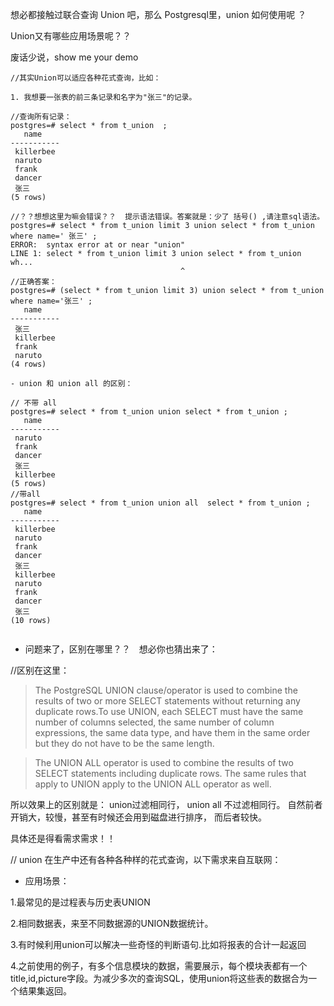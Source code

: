 想必都接触过联合查询 Union 吧，那么 Postgresql里，union 如何使用呢 ？

Union又有哪些应用场景呢？？

废话少说，show me your demo 

```
//其实Union可以适应各种花式查询，比如：

1. 我想要一张表的前三条记录和名字为"张三"的记录。

//查询所有记录：
postgres=# select * from t_union  ;
   name    
-----------
 killerbee
 naruto
 frank
 dancer
 张三
(5 rows)

//？？想想这里为嘛会错误？？  提示语法错误。答案就是：少了 括号() ,请注意sql语法。
postgres=# select * from t_union limit 3 union select * from t_union where name=' 张三' ;
ERROR:  syntax error at or near "union"
LINE 1: select * from t_union limit 3 union select * from t_union wh...
                                      ^
//正确答案：
postgres=# (select * from t_union limit 3) union select * from t_union where name='张三' ;
   name    
-----------
 张三
 killerbee
 frank
 naruto
(4 rows)
```
```
- union 和 union all 的区别： 

// 不带 all 
postgres=# select * from t_union union select * from t_union ;
   name    
-----------
 naruto
 frank
 dancer
 张三
 killerbee
(5 rows)
//带all 
postgres=# select * from t_union union all  select * from t_union ;
   name    
-----------
 killerbee
 naruto
 frank
 dancer
 张三
 killerbee
 naruto
 frank
 dancer
 张三
(10 rows)


```
- 问题来了，区别在哪里？？　想必你也猜出来了：

//区别在这里：
> The PostgreSQL UNION clause/operator is used to combine the results of two or more SELECT statements without returning any duplicate rows.To use UNION, each SELECT must have the same number of columns selected, the same number of column expressions, the same data type, and have them in the same order but they do not have to be the same length.

> The UNION ALL operator is used to combine the results of two SELECT statements including duplicate rows. The same rules that apply to UNION apply to the UNION ALL operator as well.

所以效果上的区别就是： union过滤相同行， union all 不过滤相同行。 自然前者开销大，较慢，甚至有时候还会用到磁盘进行排序， 而后者较快。

具体还是得看需求需求！！



// union 在生产中还有各种各种样的花式查询，以下需求来自互联网：



- 应用场景：

1.最常见的是过程表与历史表UNION 

2.相同数据表，来至不同数据源的UNION数据统计。

3.有时候利用union可以解决一些奇怪的判断语句.比如将报表的合计一起返回

4.之前使用的例子，有多个信息模块的数据，需要展示，每个模块表都有一个title,id,picture字段。为减少多次的查询SQL，使用union将这些表的数据合为一个结果集返回。






